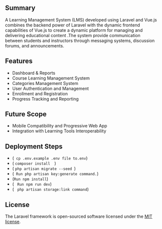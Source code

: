  ## Summary
A Learning Management System (LMS) developed using Laravel and Vue.js combines the backend power of Laravel with the dynamic frontend capabilities of Vue.js to create a dynamic platform for managing and delivering educational content .The system  provide communication between students and instructors through messaging systems, discussion forums, and announcements.



## Features
* Dashboard & Reports
* Course Learning Management System
* Categories Management System
* User Authentication and Management
* Enrollment and Registration
* Progress Tracking and Reporting 


## Future Scope
* Mobile Compatibility and Progressive Web App 
* Integration with Learning Tools Interoperability 


## Deployment Steps

* (``` cp .env.example .env file to.env```)
* ( ```composer install  ```)
* ( ```php artisan migrate --seed ```)
* (``` Run php artisan key:generate command.```)
* (```Run npm install```)
* ( ``` Run npm run dev```)
* ( ``` php artisan storage:link command```)
   
## License
The Laravel framework is open-sourced software licensed under the [MIT license](https://opensource.org/licenses/MIT).
